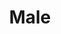 ---
title: Male
translationKey: male
defaultDays: 0
longitude: ''
latitude: ''
draft: false
nighthalt: false
id: city
type: city
tags:
  - Cities
  - Male
airports:
  - MLE Male
---
